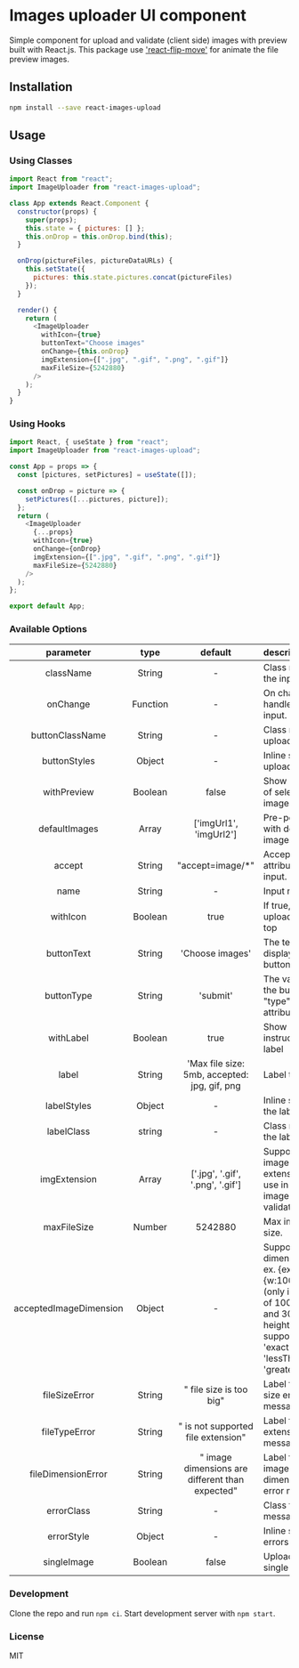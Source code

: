 # Images uploader UI component

Simple component for upload and validate (client side) images with preview built with React.js.
This package use ['react-flip-move'](https://github.com/joshwcomeau/react-flip-move) for animate the file preview images.

## Installation

```bash
npm install --save react-images-upload
```

## Usage
### Using Classes
```javascript
import React from "react";
import ImageUploader from "react-images-upload";

class App extends React.Component {
  constructor(props) {
    super(props);
    this.state = { pictures: [] };
    this.onDrop = this.onDrop.bind(this);
  }

  onDrop(pictureFiles, pictureDataURLs) {
    this.setState({
      pictures: this.state.pictures.concat(pictureFiles)
    });
  }

  render() {
    return (
      <ImageUploader
        withIcon={true}
        buttonText="Choose images"
        onChange={this.onDrop}
        imgExtension={[".jpg", ".gif", ".png", ".gif"]}
        maxFileSize={5242880}
      />
    );
  }
}
```
### Using Hooks
```javascript
import React, { useState } from "react";
import ImageUploader from "react-images-upload";

const App = props => {
  const [pictures, setPictures] = useState([]);

  const onDrop = picture => {
    setPictures([...pictures, picture]);
  };
  return (
    <ImageUploader
      {...props}
      withIcon={true}
      onChange={onDrop}
      imgExtension={[".jpg", ".gif", ".png", ".gif"]}
      maxFileSize={5242880}
    />
  );
};

export default App;
```
### Available Options

|    parameter    |   type   |              default               | description                                                   |
| :-------------: | :------: | :--------------------------------: | :------------------------------------------------------------ |
|    className    |  String  |                 -                  | Class name for the input.                                     |
|    onChange     | Function |                 -                  | On change handler for the input.                              |
| buttonClassName |  String  |                 -                  | Class name for upload button.                                 |
|  buttonStyles   |  Object  |                 -                  | Inline styles for upload button.                              |
|   withPreview   | Boolean  |               false                | Show preview of selected images.                              |
|  defaultImages  |  Array   |       ['imgUrl1', 'imgUrl2']       | Pre-populate with default images.                             |
|     accept      |  String  |         "accept=image/\*"          | Accept attribute for file input.                              |
|      name       |  String  |                 -                  | Input name.                                                   |
|    withIcon     | Boolean  |                true                | If true, show upload icon on top                              |
|   buttonText    |  String  |          'Choose images'           | The text that display in the button.                          |
|   buttonType    |  String  |              'submit'              | The value of the button's "type" attribute.                   |
|    withLabel    | Boolean  |                true                | Show instruction label                                        |
|      label      |  String  | 'Max file size: 5mb, accepted: jpg, gif, png |         Label text                                  |
|   labelStyles   |  Object  |                 -                  | Inline styles for the label.                                  |
|   labelClass    |  string  |                 -                  | Class name for the label                                      |
|  imgExtension   |  Array   |  ['.jpg', '.gif', '.png', '.gif']  | Supported image extension (will use in the image validation). |
|   maxFileSize   |  Number  |              5242880               | Max image size.                                               |
|   acceptedImageDimension    |  Object  |                 -                                | Supported dimensions, ex. {exact:{w:100,h:300}} (only images of 100px width and 300px height), it supports 'exact', 'lessThan' and 'greaterThan' |
|  fileSizeError  |  String  |      " file size is too big"       | Label for file size error message.                            |
|  fileTypeError  |  String  | " is not supported file extension" | Label for file extension error message.                       |
|  fileDimensionError         |  String  | " image dimensions are different than expected"  | Label for image dimensions error message.                     |
|   errorClass    |  String  |                 -                  | Class for error messages                                      |
|   errorStyle    |  Object  |                 -                  | Inline styles for errors                                      |
|   singleImage   | Boolean  |               false                | Upload one single image                                       |

### Development

Clone the repo and run `npm ci`. Start development server with `npm start`.

### License

MIT
